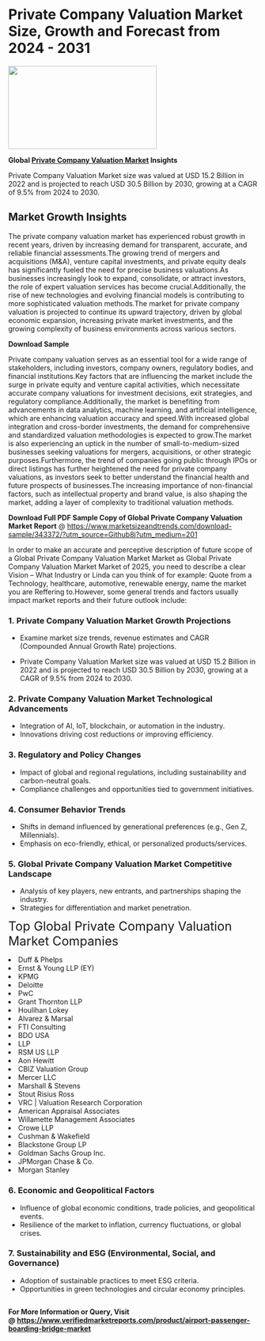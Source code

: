 <H1>Private Company Valuation Market Size, Growth and Forecast from 2024 - 2031</H1><img class="aligncenter size-medium wp-image-584254" src="https://thirdeyenews.in/wp-content/uploads/2024/09/Global-Market-Research-300x168.jpeg" alt="" width="300" height="168" /><p><strong>Global&nbsp;<a href="https://www.marketsizeandtrends.com/download-sample/343372/?utm_source=Github8j?utm_medium=201">Private Company Valuation Market</a> Insights</strong></p><p>Private Company Valuation Market size was valued at USD 15.2 Billion in 2022 and is projected to reach USD 30.5 Billion by 2030, growing at a CAGR of 9.5% from 2024 to 2030.</p><p><h2>Market Growth Insights</h2> <p>The private company valuation market has experienced robust growth in recent years, driven by increasing demand for transparent, accurate, and reliable financial assessments.The growing trend of mergers and acquisitions (M&A), venture capital investments, and private equity deals has significantly fueled the need for precise business valuations.As businesses increasingly look to expand, consolidate, or attract investors, the role of expert valuation services has become crucial.Additionally, the rise of new technologies and evolving financial models is contributing to more sophisticated valuation methods.The market for private company valuation is projected to continue its upward trajectory, driven by global economic expansion, increasing private market investments, and the growing complexity of business environments across various sectors.</p> <p><strong>Download Sample</strong></p> <p>Private company valuation serves as an essential tool for a wide range of stakeholders, including investors, company owners, regulatory bodies, and financial institutions.Key factors that are influencing the market include the surge in private equity and venture capital activities, which necessitate accurate company valuations for investment decisions, exit strategies, and regulatory compliance.Additionally, the market is benefiting from advancements in data analytics, machine learning, and artificial intelligence, which are enhancing valuation accuracy and speed.With increased global integration and cross-border investments, the demand for comprehensive and standardized valuation methodologies is expected to grow.The market is also experiencing an uptick in the number of small-to-medium-sized businesses seeking valuations for mergers, acquisitions, or other strategic purposes.Furthermore, the trend of companies going public through IPOs or direct listings has further heightened the need for private company valuations, as investors seek to better understand the financial health and future prospects of businesses.The increasing importance of non-financial factors, such as intellectual property and brand value, is also shaping the market, adding a layer of complexity to traditional valuation methods.</p> <p><span class=""><strong>Download Full PDF Sample Copy of Global Private Company Valuation Market Report</strong> @ <a href="https://www.marketsizeandtrends.com/download-sample/343372/?utm_source=Github8j?utm_medium=201" target="_blank">https://www.marketsizeandtrends.com/download-sample/343372/?utm_source=Github8j?utm_medium=201</a></span></p><p>In order to make an accurate and perceptive description of future scope of a Global&nbsp;Private Company Valuation Market Market as Global&nbsp;Private Company Valuation Market Market of 2025, you need to describe a clear Vision &ndash; What Industry or Linda can you think of for example: Quote from a Technology, healthcare, automotive, renewable energy, name the market you are Reffering to.However, some general trends and factors usually impact market reports and their future outlook include:</p><h3>1.&nbsp;<strong>Private Company Valuation Market Growth Projections</strong></h3><ul><li>Examine market size trends, revenue estimates and CAGR (Compounded Annual Growth Rate) projections.</li><li><p>Private Company Valuation Market size was valued at USD 15.2 Billion in 2022 and is projected to reach USD 30.5 Billion by 2030, growing at a CAGR of 9.5% from 2024 to 2030.</p></li></ul><h3>2.&nbsp;<strong>Private Company Valuation Market Technological Advancements</strong></h3><ul><li>Integration of AI, IoT, blockchain, or automation in the industry.</li><li>Innovations driving cost reductions or improving efficiency.</li></ul><h3>3.&nbsp;<strong>Regulatory and Policy Changes</strong></h3><ul><li>Impact of global and regional regulations, including sustainability and carbon-neutral goals.</li><li>Compliance challenges and opportunities tied to government initiatives.</li></ul><h3>4.&nbsp;<strong>Consumer Behavior Trends</strong></h3><ul><li>Shifts in demand influenced by generational preferences (e.g., Gen Z, Millennials).</li><li>Emphasis on eco-friendly, ethical, or personalized products/services.</li></ul><h3>5.&nbsp;<strong>Global Private Company Valuation Market Competitive Landscape</strong></h3><ul><li>Analysis of key players, new entrants, and partnerships shaping the industry.</li><li>Strategies for differentiation and market penetration.</li></ul><p data-pm-slice="1 1 []"><span style="color: inherit; font-family: inherit; font-size: 25px;">Top Global Private Company Valuation Market Companies</span></p><div class="" data-test-id=""><p><li>Duff & Phelps</li><li> Ernst & Young LLP (EY)</li><li> KPMG</li><li> Deloitte</li><li> PwC</li><li> Grant Thornton LLP</li><li> Houlihan Lokey</li><li> Alvarez & Marsal</li><li> FTI Consulting</li><li> BDO USA</li><li> LLP</li><li> RSM US LLP</li><li> Aon Hewitt</li><li> CBIZ Valuation Group</li><li> Mercer LLC</li><li> Marshall & Stevens</li><li> Stout Risius Ross</li><li> VRC | Valuation Research Corporation</li><li> American Appraisal Associates</li><li> Willamette Management Associates</li><li> Crowe LLP</li><li> Cushman & Wakefield</li><li> Blackstone Group LP</li><li> Goldman Sachs Group Inc.</li><li> JPMorgan Chase & Co.</li><li> Morgan Stanley</li></p></div><h3>6.&nbsp;<strong>Economic and Geopolitical Factors</strong></h3><ul><li>Influence of global economic conditions, trade policies, and geopolitical events.</li><li>Resilience of the market to inflation, currency fluctuations, or global crises.</li></ul><h3>7.&nbsp;<strong>Sustainability and ESG (Environmental, Social, and Governance)</strong></h3><ul><li>Adoption of sustainable practices to meet ESG criteria.</li><li>Opportunities in green technologies and circular economy principles.</li></ul><h2><strong style="font-size: 14px;">For More Information or Query, Visit @&nbsp;</strong><a style="background-color: #ffffff; font-size: 14px;" href="https://www.marketsizeandtrends.com/report/private-company-valuation-market/" target="_blank">https://www.verifiedmarketreports.com/product/airport-passenger-boarding-bridge-market</a></h2>